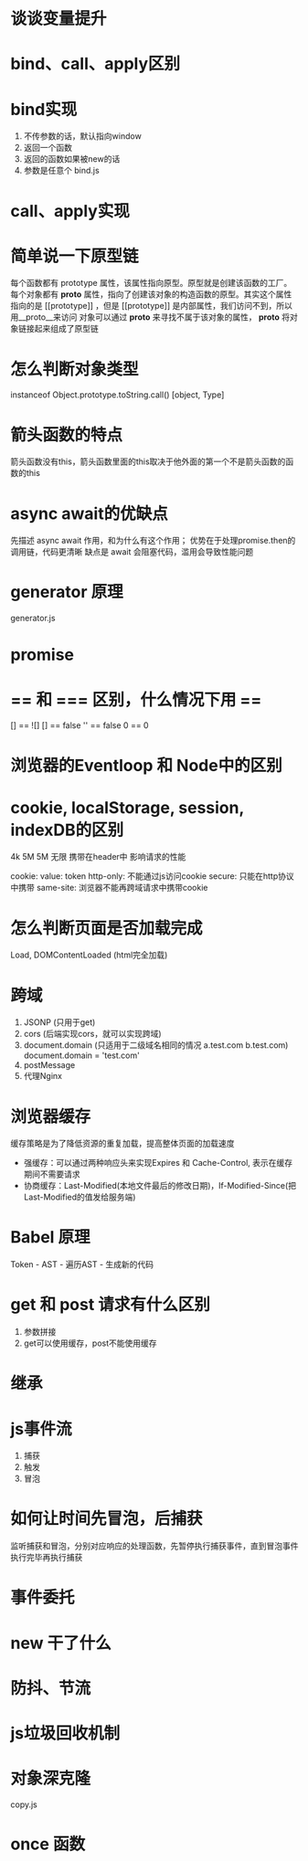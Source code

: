# 谈谈变量提升


# bind、call、apply区别


# bind实现
1. 不传参数的话，默认指向window
2. 返回一个函数
3. 返回的函数如果被new的话
4. 参数是任意个
bind.js

# call、apply实现


# 简单说一下原型链
每个函数都有 prototype 属性，该属性指向原型。原型就是创建该函数的工厂。
每个对象都有 __proto__ 属性，指向了创建该对象的构造函数的原型。其实这个属性指向的是
[[prototype]] ，但是 [[prototype]] 是内部属性，我们访问不到，所以用__proto__来访问
对象可以通过 __proto__ 来寻找不属于该对象的属性， __proto__ 将对象链接起来组成了原型链

# 怎么判断对象类型
instanceof 
Object.prototype.toString.call()   [object, Type]

# 箭头函数的特点
箭头函数没有this，箭头函数里面的this取决于他外面的第一个不是箭头函数的函数的this

# async await的优缺点
先描述 async await 作用，和为什么有这个作用；
优势在于处理promise.then的调用链，代码更清晰
缺点是 await 会阻塞代码，滥用会导致性能问题


# generator 原理
generator.js


# promise


# == 和 === 区别，什么情况下用 ==
[] == ![]
[] == false
'' == false
0 == 0

# 浏览器的Eventloop 和 Node中的区别


# cookie, localStorage, session, indexDB的区别
  4k        5M          5M        无限
携带在header中
影响请求的性能

cookie: 
  value: token
  http-only: 不能通过js访问cookie
  secure: 只能在http协议中携带
  same-site: 浏览器不能再跨域请求中携带cookie

# 怎么判断页面是否加载完成
Load, DOMContentLoaded (html完全加载)

# 跨域
1. JSONP (只用于get)
2. cors (后端实现cors，就可以实现跨域)
3. document.domain (只适用于二级域名相同的情况  a.test.com    b.test.com)
  document.domain = 'test.com'
4. postMessage
5. 代理Nginx

# 浏览器缓存
缓存策略是为了降低资源的重复加载，提高整体页面的加载速度
  - 强缓存：可以通过两种响应头来实现Expires 和 Cache-Control, 表示在缓存期间不需要请求
  - 协商缓存：Last-Modified(本地文件最后的修改日期)，If-Modified-Since(把Last-Modified的值发给服务端)

# Babel 原理
Token - AST - 遍历AST - 生成新的代码

# get 和 post 请求有什么区别
1. 参数拼接
2. get可以使用缓存，post不能使用缓存

# 继承


# js事件流
1. 捕获
2. 触发
3. 冒泡


# 如何让时间先冒泡，后捕获
监听捕获和冒泡，分别对应响应的处理函数，先暂停执行捕获事件，直到冒泡事件执行完毕再执行捕获

# 事件委托


# new 干了什么

# 防抖、节流

# js垃圾回收机制

# 对象深克隆
copy.js

# once 函数